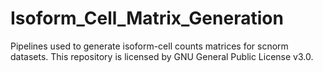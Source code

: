# Isoform_Cell_Matrix_Generation
Pipelines used to generate isoform-cell counts matrices for scnorm datasets. This repository is licensed by GNU General Public License v3.0.
